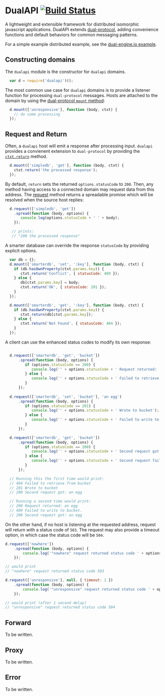 # DualAPI [![Build Status](https://travis-ci.org/plediii/dualapi.svg)](https://travis-ci.org/plediii/dualapi)

A lightweight and extensible framework for distributed isomorphic javascript
applications.  DualAPI extends
[dual-protocol](https://github.com/plediii/dual-protocol), adding
convenience functions and default behaviors for common messaging
patterns.

For a simple example distributed example, see the [dual-engine.io
example](https://github.com/plediii/dual-engine.io/tree/master/example).

## Constructing domains

The `dualapi` module is the constructor for `dualapi` domains.

```javascript
  var d = require('dualapi')();
```

The most common use case for `dualapi` domains is to provide
a listener function for processing `dual-protocol` messages.  Hosts
are attached to the domain by using the 
[dual-protocol `mount` method](https://github.com/plediii/dual-protocol#constructing-dual-protocol-domains):

```javascript
  d.mount(['unresponsive'], function (body, ctxt) {
    // do some processing
  });
```

## Request and Return

Often, a `dualapi` host will emit a response after processing 
input.  `dualapi` provides a convienent extension to `dual-protocol`
by providing the [`ctxt.return`](https://github.com/plediii/dualapi/blob/master/src/return.js) method.

```javascript
  d.mount(['simpledb', 'get'], function (body, ctxt) {
    ctxt.return('the processed response');
  });
```

By default, `return` sets the returned `options.statusCode` to `200`.
Then, any method having access to a connected domain may request data
from this address.  The
[request](https://github.com/plediii/dualapi/blob/master/src/request.js)
method returns a spreadable promise which will be resolved when the
source host replies:

```javascript
  d.request(['simpledb', 'get'])
    .spread(function (body, options) {
       console.log(options.statusCode + ' ' + body);
    });

   // prints:
   // "200 the processed response"
```

A smarter database can override the response `statusCode` by providing
explicit options.

```javascript
  var db = {};
  d.mount(['smarterdb', 'set', ':key'], function (body, ctxt) {
    if (db.hasOwnProperty(ctxt.params.key)) {
       ctxt.return('Conflict', { statusCode: 409 });
    } else {
       db[ctxt.params.key] = body;
       ctxt.return('OK', { statusCode: 201 });
    }
  });

  d.mount(['smarterdb', 'get', ':key'], function (body, ctxt) {
    if (db.hasOwnProperty(ctxt.params.key)) {
       ctxt.return(db[ctxt.params.key]);
    } else {
       ctxt.return('Not Found', { statusCode: 404 });
    }
  });

```

A client can use the enhanced status codes to modify its own response:
```javascript

  d.request(['smarterdb', 'get', 'bucket'])
      .spread(function (body, options) {
         if (options.statusCode == 200) {
            console.log('' + options.statusCode + ' Request returned: ' + body);
         } else {
            console.log('' + options.statusCode + ' Failed to retrieve from bucket.');
         }
      });
      
  d.request(['smarterdb', 'set', 'bucket'], 'an egg')
      .spread(function (body, options) {
         if (options.statusCode == 201) {
            console.log('' + options.statusCode + ' Wrote to bucket');
         } else {
            console.log('' + options.statusCode + ' Failed to write to bucket.');
         }
      });

  d.request(['smarterdb', 'get', 'bucket'])
      .spread(function (body, options) {
         if (options.statusCode == 200) {
            console.log('' + options.statusCode + ' Second request got: ' + body);
         } else {
            console.log('' + options.statusCode + ' Second request failed to retrieve bucket.');
         }
      });

  // Running this the first time would print:
  // 404 Failed to retrieve from bucket
  // 201 Wrote to bucket
  // 200 Second request got: an egg

  // Running a second time would print:
  // 200 Request returned: an egg
  // 409 Failed to write to bucket.
  // 200 Second request got: an egg
```

On the other hand, if no host is listening at the requested address,
request will return with a status code of `503`.  The request may also
provide a timeout option, in which case the status code will be `504`.

```javascript
d.request(['nowhere'])
    .spread(function (body, options) {
        console.log('"nowhere" request returned status code ' + options.statusCode);
    });

// would print
// "nowhere" request returned status code 503

d.request(['unresponsive'], null, { timeout: 1 })
    .spread(function (body, options) {
        console.log('"unresponsive" request returned status code ' + options.statusCode);
    });

// would print (after 1 second delay)
// "unresponsive" request returned status code 504
```

## Forward

 To be written.

## Proxy

 To be written.

## Error

 To be written.







